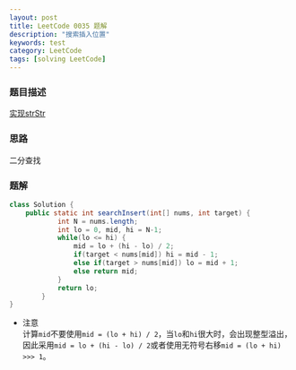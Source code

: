```yaml
---
layout: post
title: LeetCode 0035 题解
description: "搜索插入位置"
keywords: test
category: LeetCode
tags: [solving LeetCode]
---
```


### 题目描述
[实现strStr](https://leetcode-cn.com/problems/search-insert-position/)

### 思路
二分查找

### 题解

```java
class Solution {
    public static int searchInsert(int[] nums, int target) {
	    	int N = nums.length;
	    	int lo = 0, mid, hi = N-1; 
	    	while(lo <= hi) {
	    		mid = lo + (hi - lo) / 2;
	    		if(target < nums[mid]) hi = mid - 1;
	    		else if(target > nums[mid]) lo = mid + 1;
	    		else return mid;
	    	}
	    	return lo;
	    }
}
```
* 注意  
计算`mid`不要使用`mid = (lo + hi) / 2`，当`lo`和`hi`很大时，会出现整型溢出，因此采用`mid = lo + (hi - lo) / 2`或者使用无符号右移`mid = (lo + hi) >>> 1`。
